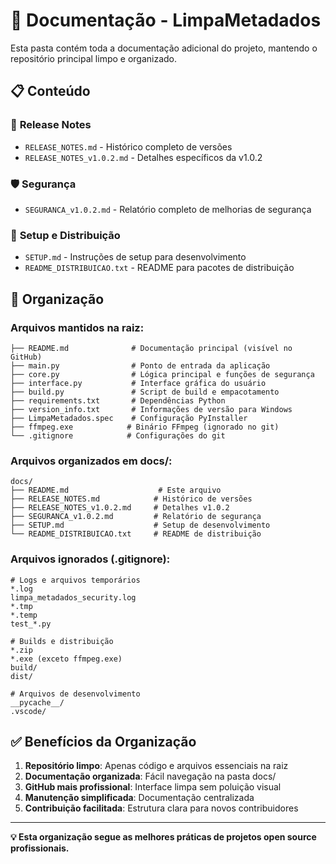 # 📁 Documentação - LimpaMetadados

Esta pasta contém toda a documentação adicional do projeto, mantendo o repositório principal limpo e organizado.

## 📋 Conteúdo

### 📝 **Release Notes**
- `RELEASE_NOTES.md` - Histórico completo de versões
- `RELEASE_NOTES_v1.0.2.md` - Detalhes específicos da v1.0.2

### 🛡️ **Segurança**
- `SEGURANCA_v1.0.2.md` - Relatório completo de melhorias de segurança

### 🚀 **Setup e Distribuição**
- `SETUP.md` - Instruções de setup para desenvolvimento
- `README_DISTRIBUICAO.txt` - README para pacotes de distribuição

## 🎯 **Organização**

### **Arquivos mantidos na raiz:**
```
├── README.md              # Documentação principal (visível no GitHub)
├── main.py                # Ponto de entrada da aplicação
├── core.py                # Lógica principal e funções de segurança
├── interface.py           # Interface gráfica do usuário
├── build.py               # Script de build e empacotamento
├── requirements.txt       # Dependências Python
├── version_info.txt       # Informações de versão para Windows
├── LimpaMetadados.spec    # Configuração PyInstaller
├── ffmpeg.exe            # Binário FFmpeg (ignorado no git)
└── .gitignore            # Configurações do git
```

### **Arquivos organizados em docs/:**
```
docs/
├── README.md                    # Este arquivo
├── RELEASE_NOTES.md            # Histórico de versões
├── RELEASE_NOTES_v1.0.2.md     # Detalhes v1.0.2
├── SEGURANCA_v1.0.2.md         # Relatório de segurança
├── SETUP.md                    # Setup de desenvolvimento
└── README_DISTRIBUICAO.txt     # README de distribuição
```

### **Arquivos ignorados (.gitignore):**
```
# Logs e arquivos temporários
*.log
limpa_metadados_security.log
*.tmp
*.temp
test_*.py

# Builds e distribuição
*.zip
*.exe (exceto ffmpeg.exe)
build/
dist/

# Arquivos de desenvolvimento
__pycache__/
.vscode/
```

## ✅ **Benefícios da Organização**

1. **Repositório limpo**: Apenas código e arquivos essenciais na raiz
2. **Documentação organizada**: Fácil navegação na pasta docs/
3. **GitHub mais profissional**: Interface limpa sem poluição visual
4. **Manutenção simplificada**: Documentação centralizada
5. **Contribuição facilitada**: Estrutura clara para novos contribuidores

---

**💡 Esta organização segue as melhores práticas de projetos open source profissionais.** 